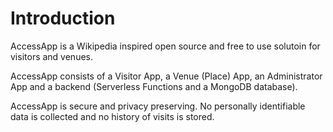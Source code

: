 # Introduction

AccessApp is a Wikipedia inspired open source and free to use solutoin for visitors and venues.

AccessApp consists of a Visitor App, a Venue (Place) App, an Administrator App and a backend (Serverless Functions and a MongoDB database).

AccessApp is secure and privacy preserving. No personally identifiable data is collected and no history of visits is stored.
